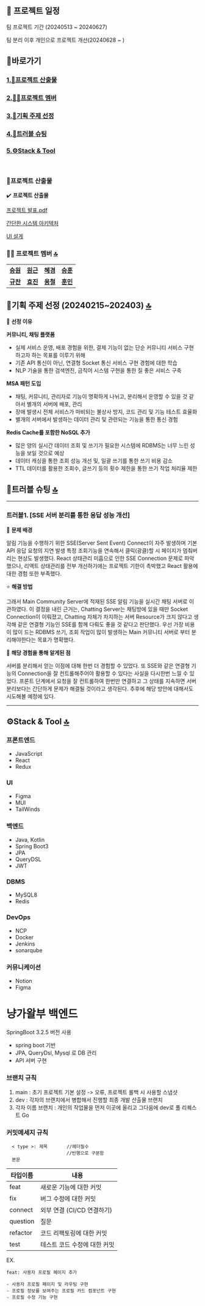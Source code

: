 
## 📅 프로젝트 일정
팀 프로젝트 기간 (20240513 ~ 20240627)
>
팀 분리 이후 개인으로 프로젝트 개선(20240628 ~ )

## <a name="section0" />🚀바로가기
### [1.💼프로젝트 산출물](#section1)
### [2.🧑🏻프로젝트 멤버](#section2)
### [3.📱기획 주제 선정](#section4)
### [4.🚨트러블 슈팅](#section5)
### [5.⚙️Stack & Tool](#section6)

<br>

### <a name="section1" />💼프로젝트 산출물
✔️ **프로젝트 산출물** 

[프로젝트 발표.pdf](https://drive.google.com/file/d/1GPaqxSfGh2auJNmV_4I6UD4JXhf7xc5V/view?usp=sharing)
>
[간단한 시스템 아키텍처](https://www.figma.com/board/I3S3GViSuWVW6f1XCSudlT/Final-Architecture?node-id=0-1&t=3LeZjxDonI4eDf9b-0)
>
[UI 설게](https://www.figma.com/design/TDAFaHkbFCa1sngiLppZ0Z/pets?node-id=0-1&t=EmBOSQWk0Ypl8dBf-1)



### <a name="section2" />🧑🏻 프로젝트 멤버 [🔝](#section0)

<table>
  <tr>
    <td align="center"><a href="https://github.com/Kim-soung-won"><b>승원</b></a></td>
    <td align="center"><a href="https://github.com/Ryuwongeun"><b>원근</b></a></td>
    <td align="center"><a href="https://github.com/gywls20"><b>혜경</b></a></td>
    <td align="center"><a href="https://github.com/dl11911"><b>승훈</b></a></td>
  </tr>
  <tr>
    <td align="center"><a href="https://github.com/gyuchanlee"><b>규찬</b></a></td>
    <td align="center"><a href="https://github.com/gywls20"><b>효진</b></a></td>
    <td align="center"><a href="https://github.com/jyc961020"><b>용철</b></a></td>
    <td align="center"><a href="https://github.com/cuscus8"><b>훈민</b></a></td>
  </tr>
</table>

 
## <a name="section4" />📱기획 주제 선정 (20240215~202403) [🔝](#section0)

🧐 **선정 이유**

**커뮤니티, 채팅 플랫폼**

- 실제 서비스 운영, 배포 경험을 위한, 결제 기능이 없는 단순 커뮤니티 서비스 구현하고자 하는 목표를 이루기 위해
- 기존 API 통신이 아닌, 연결형 Socket 통신 서비스 구현 경험에 대한 학습
- NLP 기술을 통한 검색엔진, 금칙어 시스템 구현을 통한 질 좋은 서비스 구축

**MSA 패턴 도입**

- 채팅, 커뮤니티, 관리자로 기능이 명확하게 나뉘고, 분리해서 운영할 수 있을 것 같아서 별개의 서버에 배포, 관리
- 장애 발생시 전체 서비스가 마비되는 불상사 방지, 코드 관리 및 기능 테스트 효율화
- 별개의 서버에서 발생하는 데이터 관리 및 관련되는 기능을 통한 통신 경험

**Redis Cache를 포함한 NoSQL 추가**

- 많은 양의 실시간 데이터 조회 및 쓰기가 필요한 시스템에 RDBMS는 너무 느린 성능을 보일 것으로 예상
- 데이터 캐싱을 통한 조회 성능 개선 및, 일괄 쓰기를 통한 쓰기 비용 감소
- TTL 데이터를 활용한 조회수, 글쓰기 등의 횟수 제한을 통한 쓰기 작업 처리율 제한



## <a name="section5" />🚨트러블 슈팅 [🔝](#section0)

---

### 트러블1. [SSE 서버 분리를 통한 응답 성능 개선]

🚨 **문제 배경**

알림 기능을 수행하기 위한 SSE(Server Sent Event) Connect이 자주 발생하며 기본 API 응답 요청의 지연 발생
특정 조회기능을 연속해서 클릭(광클)할 시 페이지가 멈춰버리는 현상도 발생했다.
React 상태관리 미흡으로 인한 SSE Connection 문제로 파악했으나, 리액트 상태관리를 전부 개선하기에는 프로젝트 기한이 촉박했고 React 활용에 대한 경험 또한 부족했다.

⭐️ **해결 방법**

그래서 Main Community Server에 적재된 SSE 알림 기능을 실시간 채팅 서버로 이관하였다.
이 결정을 내린 근거는, Chatting Server는 채팅방에 있을 때만 Socket Connection이 이뤄졌고,
Chatting 자체가 차지하는 서버 Resource가 크지 않다고 생각해 같은 연결형 기능인 SSE를 함께 다뤄도 좋을 것 같다고 판단했다.
우선 가장 비용이 많이 드는 RDBMS 쓰기, 조회 작업이 많이 발생하는 Main 커뮤니티 서버로 부터 분리해야한다는 목표가 명확했다.

🤩 **해당 경험을 통해 알게된 점**

서버를 분리해서 얻는 이점에 대해 한번 더 경험할 수 있었다. 또 SSE와 같은 연결형 기능의 Connection을 잘 컨트롤해주어야 활용할 수 있다는 사실을 다시한번 느낄 수 있었다.
프론트 단계에서 요청을 잘 컨트롤하여 한번만 연결하고 그 상태를 지속하면 서버 분리보다는 간단하게 문제가 해결될 것이라고 생각된다. 추후에 해당 방안에 대해서도 시도해볼 예정에 있다.

---



## <a name="section6" />⚙️Stack & Tool [🔝](#section0)

### 프론트엔드
- JavaScript
- React
- Redux

### UI
- Figma
- MUI
- TailWinds

### 백엔드  
- Java, Kotlin
- Spring Boot3
- JPA
- QueryDSL
- JWT

### DBMS 
- MySQL8
- Redis

### DevOps
- NCP
- Docker
- Jenkins
- sonarqube

### 커뮤니케이션
- Notion
- Figma



# 냥가왈부 백엔드 

SpringBoot 3.2.5 버전 사용

- spring boot 기반
- JPA, QueryDsl, Mysql 로 DB 관리
- API 서버 구현

### 브랜치 규칙

1. main : 초기 프로젝트 기본 설정 -> 오류, 프로젝트 롤백 시 사용할 스냅샷
2. dev : 각자의 브랜치에서 병합해서 진행할 최종 개발 산출물 브랜치
3. 각자 이름 브랜치 : 개인의 작업물을 먼저 이곳에 올리고 그다음에 dev로 풀 리퀘스트 Go

### 커밋메세지 규칙
~~~
  < type >: 제목       //헤더필수
                      //빈행으로 구분함
  본문

~~~
|타입이름|내용
|------|---|
feat|	새로운 기능에 대한 커밋
fix|	버그 수정에 대한 커밋
connect|	외부 연결 (CI/CD 연결하기) 
question|   질문
refactor|	코드 리팩토링에 대한 커밋
test|	테스트 코드 수정에 대한 커밋

EX.
 ~~~
 feat: 사용자 프로필 페이지 추가
 
 - 사용자 프로필 페이지 및 라우팅 구현
 - 프로필 정보를 보여주는 프로필 카드 컴포넌트 구현
 - 프로필 수정 기능 구현
 ~~~
